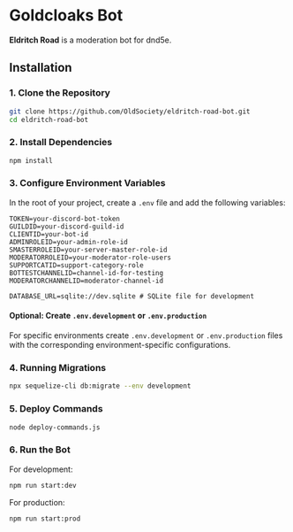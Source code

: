 # Goldcloaks Bot

**Eldritch Road** is a moderation bot for dnd5e. 

## Installation

### 1. Clone the Repository

```bash
git clone https://github.com/OldSociety/eldritch-road-bot.git
cd eldritch-road-bot
```

### 2. Install Dependencies

```bash
npm install
```

### 3. Configure Environment Variables

In the root of your project, create a `.env` file and add the following variables:

```env
TOKEN=your-discord-bot-token
GUILDID=your-discord-guild-id
CLIENTID=your-bot-id
ADMINROLEID=your-admin-role-id
SMASTERROLEID=your-server-master-role-id
MODERATORROLEID=your-moderator-role-users
SUPPORTCATID=support-category-role
BOTTESTCHANNELID=channel-id-for-testing
MODERATORCHANNELID=moderator-channel-id

DATABASE_URL=sqlite://dev.sqlite # SQLite file for development
```

#### Optional: Create `.env.development` or `.env.production`

For specific environments create `.env.development` or `.env.production` files with the corresponding environment-specific configurations.

### 4. Running Migrations

```bash
npx sequelize-cli db:migrate --env development
```

### 5. Deploy Commands

```bash
node deploy-commands.js
```

### 6. Run the Bot

For development:

```bash
npm run start:dev
```

For production:

```bash
npm run start:prod
```
